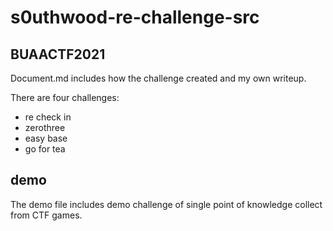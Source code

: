 # s0uthwood-re-challenge-src

## BUAACTF2021

Document.md includes how the challenge created and my own writeup.

There are four challenges:

- re check in
- zerothree
- easy base
- go for tea 

## demo

The demo file includes demo challenge of single point of knowledge collect from CTF games.
